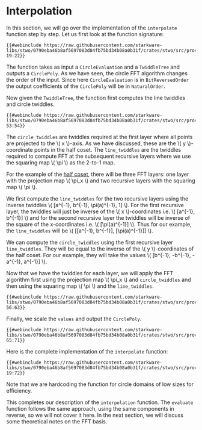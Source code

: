 # Interpolation

In this section, we will go over the implementation of the `interpolate` function step by step. Let us first look at the function signature:

```rust,no_run,noplayground
{{#webinclude https://raw.githubusercontent.com/starkware-libs/stwo/0790eba46b8af5697083d84fb75bd34b08a0b31f/crates/stwo/src/prover/backend/cpu/circle.rs 19:22}}
```

The function takes as input a `CircleEvaluation` and a `TwiddleTree` and outputs a `CirclePoly`. As we have seen, the circle FFT algorithm changes the order of the input. Since here `CircleEvaluation` is in `BitReversedOrder` the output coefficients of the `CirclePoly` will be in `NaturalOrder`.

Now given the `TwiddleTree`, the function first computes the line twiddles and circle twiddles.
```rust,no_run,noplayground
{{#webinclude https://raw.githubusercontent.com/starkware-libs/stwo/0790eba46b8af5697083d84fb75bd34b08a0b31f/crates/stwo/src/prover/backend/cpu/circle.rs 53:54}}
```

The `circle_twiddles` are twiddles required at the first layer where all points are projected to the \\( x \\)-axis. As we have discussed, these are the \\( y \\)-coordinate points in the half coset. The `line_twiddles` are the twiddles required to compute FFT at the subsequent recursive layers where we use the squaring map \\( \pi \\) as the 2-to-1 map.

For the example of the [half coset](./twiddles.md#fig-half-coset), there will be three FFT layers: one layer with the projection map \\( \pi_x \\) and two recursive layers with the squaring map \\( \pi \\). 

We first compute the `line_twiddles` for the two recursive layers using the inverse twiddles \\( [a^{-1}, b^{-1}, \pi(a)^{-1}, 1] \\). For the first recursive layer, the twiddles will just be inverse of the \\( x \\)-coordinates i.e. \\( [a^{-1}, b^{-1}] \\) and for the second recursive layer the twiddles will be inverse of the square of the x-coordinates i.e. \\( [\pi(a)^{-1}] \\). Thus for our example, the `line_twiddles` will be \\( [[a^{-1}, b^{-1}], [\pi(a)^{-1}]] \\).

We can compute the `circle_twiddles` using the first recursive layer `line_twiddles`. They will be equal to the inverse of the \\( y \\)-coordinates of the half coset. For our example, they will take the values \\( [b^{-1}, -b^{-1}, -a^{-1}, a^{-1}] \\).

Now that we have the twiddles for each layer, we will apply the FFT algorithm first using the projection map \\( \pi_x \\) and `circle_twiddles` and then using the squaring map \\( \pi \\) and the `line_twiddles`.
```rust,no_run,noplayground
{{#webinclude https://raw.githubusercontent.com/starkware-libs/stwo/0790eba46b8af5697083d84fb75bd34b08a0b31f/crates/stwo/src/prover/backend/cpu/circle.rs 56:63}}
```

Finally, we scale the `values` and output the `CirclePoly`.
```rust,no_run,noplayground
{{#webinclude https://raw.githubusercontent.com/starkware-libs/stwo/0790eba46b8af5697083d84fb75bd34b08a0b31f/crates/stwo/src/prover/backend/cpu/circle.rs 65:71}}
```

Here is the complete implementation of the `interpolate` function:
```rust,no_run,noplayground
{{#webinclude https://raw.githubusercontent.com/starkware-libs/stwo/0790eba46b8af5697083d84fb75bd34b08a0b31f/crates/stwo/src/prover/backend/cpu/circle.rs 19:72}}
```
Note that we are hardcoding the function for circle domains of low sizes for efficiency.

This completes our description of the `interpolation` function. The `evaluate` function follows the same approach, using the same components in reverse, so we will not cover it here. In the next section, we will discuss some theoretical notes on the FFT basis.
